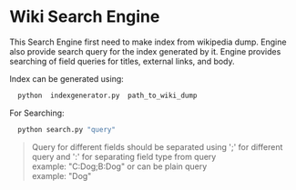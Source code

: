 # Wiki Search Engine

This Search Engine first need to make index from wikipedia dump.
Engine also provide search query for the index generated by it.
Engine provides searching of field queries for titles, external links, and body.

Index can be generated using:
```sh
  python  indexgenerator.py  path_to_wiki_dump
```
For Searching:
```sh
  python search.py "query"
```
>Query for different fields should be separated using ';' for different query and ':' for separating field type from query <br />
example: "C:Dog;B:Dog" or can be plain query <br />
example: "Dog"
